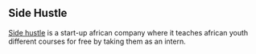 ## Side Hustle 
[Side hustle](https://internship.sidehustle.ng/) is a start-up african company where it teaches african youth different courses for free by taking them as an intern. 


